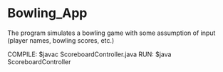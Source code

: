 # Bowling_App
The program simulates a bowling game with some assumption of input (player names, bowling scores, etc.)

COMPILE: $javac ScoreboardController.java
RUN: $java ScoreboardController
